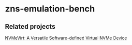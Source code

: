 # zns-emulation-bench


## Related projects


[NVMeVirt: A Versatile Software-defined Virtual NVMe Device](https://www.usenix.org/conference/fast23/presentation/kim-sang-hoon)
